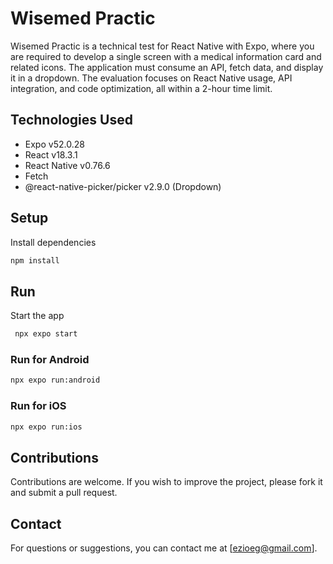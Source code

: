 # Wisemed Practic
Wisemed Practic is a technical test for React Native with Expo, where you are required to develop a single screen with a medical information card and related icons. The application must consume an API, fetch data, and display it in a dropdown. The evaluation focuses on React Native usage, API integration, and code optimization, all within a 2-hour time limit.

## Technologies Used
- Expo v52.0.28
- React v18.3.1
- React Native v0.76.6
- Fetch
- @react-native-picker/picker v2.9.0 (Dropdown)

## Setup
Install dependencies

   ```bash
   npm install
   ```

## Run
Start the app

   ```bash
    npx expo start
   ```

### Run for Android
```bash
npx expo run:android
```

### Run for iOS
```bash
npx expo run:ios
```
   
## Contributions
Contributions are welcome. If you wish to improve the project, please fork it and submit a pull request.

## Contact
For questions or suggestions, you can contact me at [ezioeg@gmail.com].
